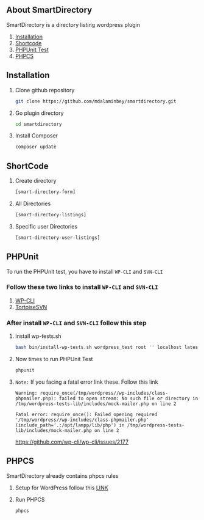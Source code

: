 ## About SmartDirectory

SmartDirectory is a directory listing wordpress plugin

1. [Installation](#installation)
2. [Shortcode](#shortcode)
3. [PHPUnit Test](#phpunit)
4. [PHPCS](#phpcs)

## Installation

1. Clone github repository

	```sh
	git clone https://github.com/mdalaminbey/smartdirectory.git
	```
2. Go plugin directory

	```sh
	cd smartdirectory
	```
2. Install Composer

	```sh
	composer update
	```
## ShortCode

1. Create directory

	```sh
	[smart-directory-form]
	```
2. All Directories

	```sh
	[smart-directory-listings]
	```
3. Specific user Directories

	```sh
	[smart-directory-user-listings]
	```
## PHPUnit
To run the PHPUnit test, you have to install `WP-CLI` and `SVN-CLI`

### Follow these two links to install `WP-CLI` and `SVN-CLI`

1. [WP-CLI](https://make.wordpress.org/cli/handbook/guides/installing/)
2. [TortoiseSVN](https://tortoisesvn.net/)

### After install `WP-CLI` and `SVN-CLI` follow this step

1. install wp-tests.sh

	```sh
	bash bin/install-wp-tests.sh wordpress_test root '' localhost latest
	```
2. Now times to run PHPUnit Test

	```sh
	phpunit
	```
3. `Note:` If you facing a fatal error link these. Follow this link

	```
	Warning: require_once(/tmp/wordpress//wp-includes/class-phpmailer.php): failed to open stream: No such file or directory in /tmp/wordpress-tests-lib/includes/mock-mailer.php on line 2

	Fatal error: require_once(): Failed opening required '/tmp/wordpress//wp-includes/class-phpmailer.php' (include_path='.:/opt/lampp/lib/php') in /tmp/wordpress-tests-lib/includes/mock-mailer.php on line 2
	```

	https://github.com/wp-cli/wp-cli/issues/2177
## PHPCS
SmartDirectory already contains phpcs rules

1. Setup for WordPress follow this [LINK](https://github.com/WordPress/WordPress-Coding-Standards)
2. Run PHPCS

	```sh
	phpcs
	```
